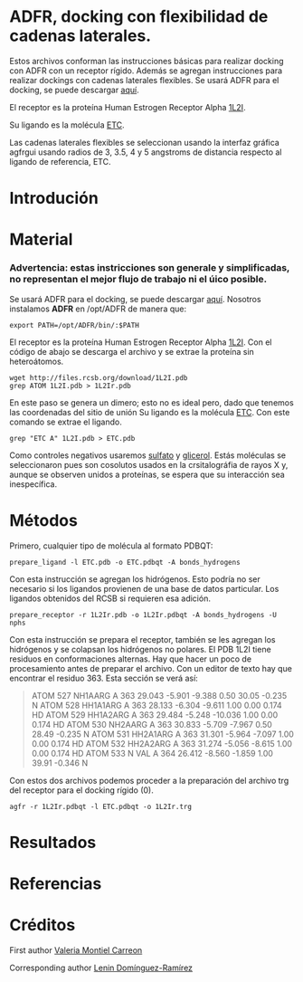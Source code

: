 # ADFR, docking con flexibilidad de cadenas laterales.
Estos archivos conforman las instrucciones básicas para realizar docking con ADFR con un receptor rígido. Además se agregan instrucciones para realizar dockings con cadenas laterales flexibles. 
Se usará ADFR para el docking, se puede descargar [aquí](https://ccsb.scripps.edu/adfr/).

El receptor es la proteína Human Estrogen Receptor Alpha [1L2I](https://www.rcsb.org/structure/1L2I). 

Su ligando es la molécula [ETC](https://www.rcsb.org/ligand/ETC). 

Las cadenas laterales flexibles se seleccionan usando la interfaz gráfica agfrgui usando radios de 3, 3.5, 4 y 5 angstroms de distancia respecto al ligando de referencia, ETC. 

# Introdución

# Material
### Advertencia: estas instricciones son generale y simplificadas, no representan el mejor flujo de trabajo ni el úico posible. 

Se usará ADFR para el docking, se puede descargar [aquí](https://ccsb.scripps.edu/adfr/). Nosotros instalamos **ADFR** en /opt/ADFR de manera que:
```
export PATH=/opt/ADFR/bin/:$PATH
```
El receptor es la proteína Human Estrogen Receptor Alpha [1L2I](https://www.rcsb.org/structure/1L2I). Con el código de abajo se descarga el archivo y se extrae la proteína sin heteroátomos.
```
wget http://files.rcsb.org/download/1L2I.pdb
grep ATOM 1L2I.pdb > 1L2Ir.pdb
```
En este paso se genera un dimero; esto no es ideal pero, dado que tenemos las coordenadas del sitio de unión 
Su ligando es la molécula [ETC](https://www.rcsb.org/ligand/ETC). Con este comando se extrae el ligando. 
```
grep "ETC A" 1L2I.pdb > ETC.pdb
```

Como controles negativos usaremos [sulfato](https://drive.google.com/file/d/15TDwcHqx1EcOieZzvgfsxFjJmA4Gz1AG/view?usp=sharing) y [glicerol](https://drive.google.com/file/d/15SyLmHBO6KzTgzOEEv294eXVcIyajEHP/view?usp=sharing). Estás moléculas se seleccionaron pues son cosolutos usados en la crsitalográfia de rayos X y, aunque se observen unidos a proteínas, se espera que su interacción sea inespecífica.

# Métodos
Primero, cualquier tipo de molécula al formato PDBQT: 
```
prepare_ligand -l ETC.pdb -o ETC.pdbqt -A bonds_hydrogens
```
Con esta instrucción se agregan los hidrógenos. Esto podría no ser necesario si los ligandos provienen de una base de datos particular. Los ligandos obtenidos del RCSB si requieren esa adición.

```
prepare_receptor -r 1L2Ir.pdb -o 1L2Ir.pdbqt -A bonds_hydrogens -U nphs
```
Con esta instrucción se prepara el receptor, también se les agregan los hidrógenos y se colapsan los hidrógenos no polares. El PDB 1L2I tiene residuos en conformaciones alternas. Hay que hacer un poco de procesamiento antes de preparar el archivo.
Con un editor de texto hay que encontrar el residuo 363. Esta sección se verá así:

>ATOM    527  NH1AARG A 363      29.043  -5.901  -9.388  0.50 30.05    -0.235 N
>ATOM    528  HH1A1ARG A 363      28.133  -6.304  -9.611  1.00  0.00     0.174 HD
>ATOM    529  HH1A2ARG A 363      29.484  -5.248 -10.036  1.00  0.00     0.174 HD
>ATOM    530  NH2AARG A 363      30.833  -5.709  -7.967  0.50 28.49    -0.235 N
>ATOM    531  HH2A1ARG A 363      31.301  -5.964  -7.097  1.00  0.00     0.174 HD
>ATOM    532  HH2A2ARG A 363      31.274  -5.056  -8.615  1.00  0.00     0.174 HD
>ATOM    533  N   VAL A 364      26.412  -8.560  -1.859  1.00 39.91    -0.346 N

Con estos dos archivos podemos proceder a la preparación del archivo trg del receptor para el docking rígido (0). 
```
agfr -r 1L2Ir.pdbqt -l ETC.pdbqt -o 1L2Ir.trg
```
 
# Resultados

# Referencias

# Créditos

First author [Valeria Montiel Carreon](https://github.com/valemontcar)

Corresponding author [Lenin Domínguez-Ramírez](https://github.com/leninkelvin)
